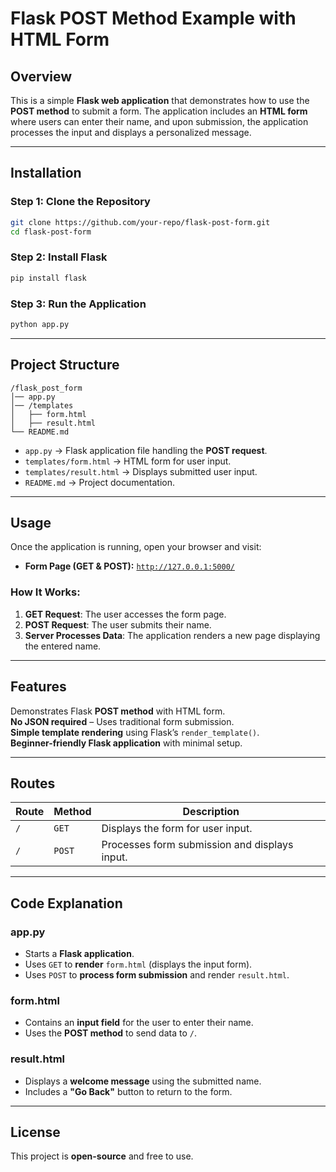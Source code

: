 
# Flask POST Method Example with HTML Form

## Overview
This is a simple **Flask web application** that demonstrates how to use the **POST method** to submit a form. The application includes an **HTML form** where users can enter their name, and upon submission, the application processes the input and displays a personalized message.

---

## Installation

### Step 1: Clone the Repository
```bash
git clone https://github.com/your-repo/flask-post-form.git
cd flask-post-form
```

### Step 2: Install Flask
```bash
pip install flask
```

### Step 3: Run the Application
```bash
python app.py
```

---

## Project Structure
```
/flask_post_form
│── app.py
│── /templates
│   ├── form.html
│   ├── result.html
└── README.md
```

- `app.py` → Flask application file handling the **POST request**.
- `templates/form.html` → HTML form for user input.
- `templates/result.html` → Displays submitted user input.
- `README.md` → Project documentation.

---

## Usage
Once the application is running, open your browser and visit:

- **Form Page (GET & POST):** [`http://127.0.0.1:5000/`](http://127.0.0.1:5000/)

### How It Works:
1. **GET Request**: The user accesses the form page.
2. **POST Request**: The user submits their name.
3. **Server Processes Data**: The application renders a new page displaying the entered name.

---

## Features
Demonstrates Flask **POST method** with HTML form.  
**No JSON required** – Uses traditional form submission.  
**Simple template rendering** using Flask’s `render_template()`.  
**Beginner-friendly Flask application** with minimal setup.  

---

## Routes
| Route | Method | Description |
|--------|--------|-------------|
| `/` | `GET` | Displays the form for user input. |
| `/` | `POST` | Processes form submission and displays input. |

---

## Code Explanation

### **app.py**
- Starts a **Flask application**.
- Uses `GET` to **render** `form.html` (displays the input form).
- Uses `POST` to **process form submission** and render `result.html`.

### **form.html**
- Contains an **input field** for the user to enter their name.
- Uses the **POST method** to send data to `/`.

### **result.html**
- Displays a **welcome message** using the submitted name.
- Includes a **"Go Back"** button to return to the form.

---

## License
This project is **open-source** and free to use.

